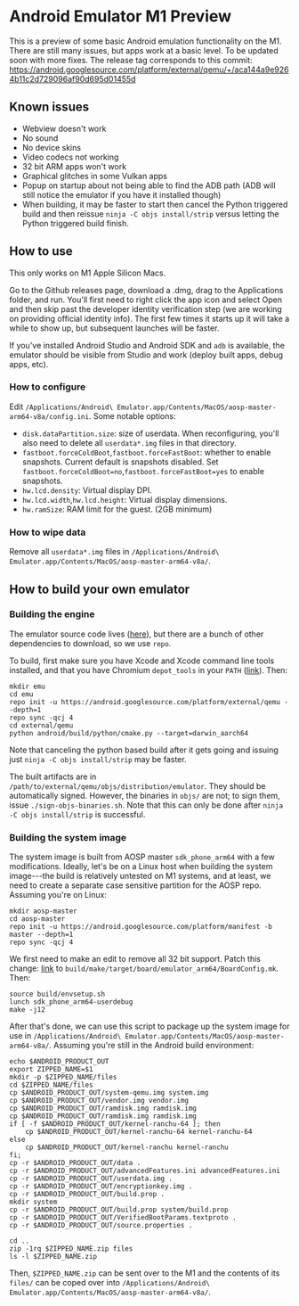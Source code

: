# Android Emulator M1 Preview

This is a preview of some basic Android emulation functionality on the M1. There are still many issues, but apps work at a basic level. To be updated soon with more fixes. The release tag corresponds to this commit: <https://android.googlesource.com/platform/external/qemu/+/aca144a9e9264b11c2d729096af90d695d01455d>

## Known issues

- Webview doesn't work
- No sound
- No device skins
- Video codecs not working
- 32 bit ARM apps won't work
- Graphical glitches in some Vulkan apps
- Popup on startup about not being able to find the ADB path (ADB will still notice the emulator if you have it installed though)
- When building, it may be faster to start then cancel the Python triggered build and then reissue `ninja -C objs install/strip` versus letting the Python triggered build finish.

## How to use

This only works on M1 Apple Silicon Macs.

Go to the Github releases page, download a .dmg, drag to the Applications folder, and run. You'll first need to right click the app icon and select Open and then skip past the developer identity verification step (we are working on providing official identity info). The first few times it starts up it will take a while to show up, but subsequent launches will be faster.

If you've installed Android Studio and Android SDK and `adb` is available, the emulator should be visible from Studio and work (deploy built apps, debug apps, etc).

### How to configure

Edit `/Applications/Android\ Emulator.app/Contents/MacOS/aosp-master-arm64-v8a/config.ini`. Some notable options:

- `disk.dataPartition.size`: size of userdata. When reconfiguring, you'll also need to delete all `userdata*.img` files in that directory.
- `fastboot.forceColdBoot`,`fastboot.forceFastBoot`: whether to enable snapshots. Current default is snapshots disabled. Set `fastboot.forceColdBoot=no`,`fastboot.forceFastBoot=yes` to enable snapshots.
- `hw.lcd.density`: Virtual display DPI.
- `hw.lcd.width`,`hw.lcd.height`: Virtual display dimensions.
- `hw.ramSize`: RAM limit for the guest. (2GB minimum)

### How to wipe data

Remove all `userdata*.img` files in `/Applications/Android\ Emulator.app/Contents/MacOS/aosp-master-arm64-v8a/`.

## How to build your own emulator

### Building the engine

The emulator source code lives ([here](https://android.googlesource.com/platform/external/qemu/+/refs/heads/emu-master-dev)), but there are a bunch of other dependencies to download, so we use `repo`.

To build, first make sure you have Xcode and Xcode command line tools installed, and that you have Chromium `depot_tools` in your `PATH` ([link](https://commondatastorage.googleapis.com/chrome-infra-docs/flat/depot_tools/docs/html/depot_tools_tutorial.html#_setting_up)). Then:

    mkdir emu
    cd emu
    repo init -u https://android.googlesource.com/platform/external/qemu --depth=1
    repo sync -qcj 4
    cd external/qemu
    python android/build/python/cmake.py --target=darwin_aarch64

Note that canceling the python based build after it gets going and issuing just `ninja -C objs install/strip` may be faster.

The built artifacts are in `/path/to/external/qemu/objs/distribution/emulator`. They should be automatically signed. However, the binaries in `objs/` are not; to sign them, issue `./sign-objs-binaries.sh`. Note that this can only be done after `ninja -C objs install/strip` is successful.

### Building the system image

The system image is built from AOSP master `sdk_phone_arm64` with a few modifications. Ideally, let's be on a Linux host when building the system image---the build is relatively untested on M1 systems, and at least, we need to create a separate case sensitive partition for the AOSP repo. Assuming you're on Linux:

    mkdir aosp-master
    cd aosp-master
    repo init -u https://android.googlesource.com/platform/manifest -b master --depth=1
    repo sync -qcj 4

We first need to make an edit to remove all 32 bit support. Patch this change: [link](https://android-review.googlesource.com/c/platform/build/+/1518218) to `build/make/target/board/emulator_arm64/BoardConfig.mk`. Then:

    source build/envsetup.sh
    lunch sdk_phone_arm64-userdebug
    make -j12

After that's done, we can use this script to package up the system image for use in `/Applications/Android\ Emulator.app/Contents/MacOS/aosp-master-arm64-v8a/`. Assuming you're still in the Android build environment:

    echo $ANDROID_PRODUCT_OUT
    export ZIPPED_NAME=$1
    mkdir -p $ZIPPED_NAME/files
    cd $ZIPPED_NAME/files
    cp $ANDROID_PRODUCT_OUT/system-qemu.img system.img
    cp $ANDROID_PRODUCT_OUT/vendor.img vendor.img
    cp $ANDROID_PRODUCT_OUT/ramdisk.img ramdisk.img
    cp $ANDROID_PRODUCT_OUT/ramdisk.img ramdisk.img
    if [ -f $ANDROID_PRODUCT_OUT/kernel-ranchu-64 ]; then
        cp $ANDROID_PRODUCT_OUT/kernel-ranchu-64 kernel-ranchu-64
    else
        cp $ANDROID_PRODUCT_OUT/kernel-ranchu kernel-ranchu
    fi;
    cp -r $ANDROID_PRODUCT_OUT/data .
    cp -r $ANDROID_PRODUCT_OUT/advancedFeatures.ini advancedFeatures.ini
    cp -r $ANDROID_PRODUCT_OUT/userdata.img .
    cp -r $ANDROID_PRODUCT_OUT/encryptionkey.img .
    cp -r $ANDROID_PRODUCT_OUT/build.prop .
    mkdir system
    cp -r $ANDROID_PRODUCT_OUT/build.prop system/build.prop
    cp -r $ANDROID_PRODUCT_OUT/VerifiedBootParams.textproto .
    cp -r $ANDROID_PRODUCT_OUT/source.properties .

    cd ..
    zip -1rq $ZIPPED_NAME.zip files
    ls -l $ZIPPED_NAME.zip

Then, `$ZIPPED_NAME.zip` can be sent over to the M1 and the contents of its `files/` can be coped over into `/Applications/Android\ Emulator.app/Contents/MacOS/aosp-master-arm64-v8a/`.

